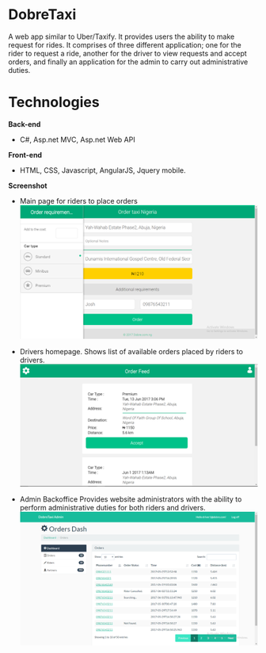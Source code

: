 # DobreTaxi
A web app similar to Uber/Taxify. It provides users the ability to make request for rides. It comprises of three different application; one for the rider to request a ride, another for the driver to view requests and accept orders, and finally an application for the admin to carry out administrative duties. 

# Technologies 

**Back-end**
- C#, Asp.net MVC, Asp.net Web API 

**Front-end**
- HTML, CSS, Javascript, AngularJS, Jquery mobile.

**Screenshot**

- Main page for riders to place orders
![Screenshot](screenshots/order2.png)


- Drivers homepage.
Shows list of available orders placed by riders to drivers. 
![Screenshot](screenshots/driver's-app-orders-feed.png)


- Admin Backoffice
Provides website administrators with the ability to perform administrative duties for both riders and drivers.
![Screenshot](screenshots/admin-back-office2.png)



